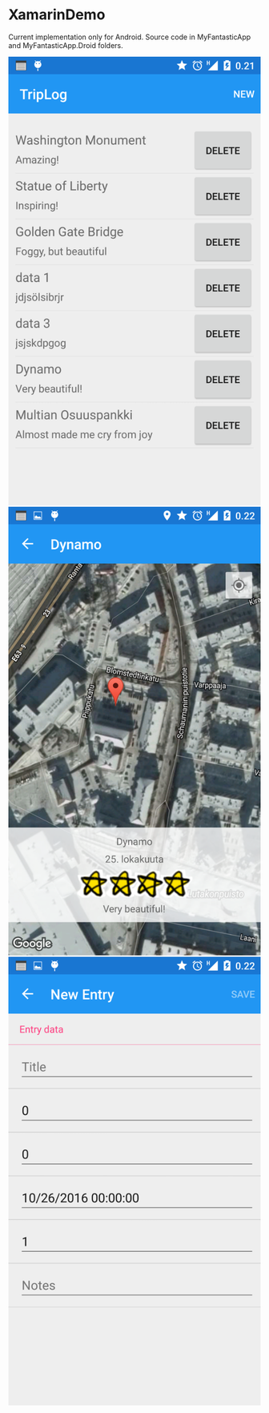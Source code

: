 # XamarinDemo

Current implementation only for Android. Source code in MyFantasticApp and MyFantasticApp.Droid folders.

![screenshot](/screenshots/Screenshot_2016-10-26-00-21-46.png)
![screenshot](/screenshots/Screenshot_2016-10-26-00-22-02.png)
![screenshot](/screenshots/Screenshot_2016-10-26-00-22-08.png)
